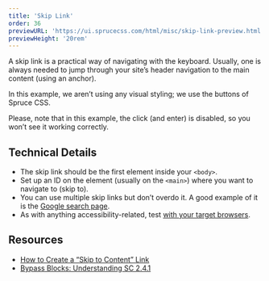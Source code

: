 ```yaml
---
title: 'Skip Link'
order: 36
previewURL: 'https://ui.sprucecss.com/html/misc/skip-link-preview.html'
previewHeight: '20rem'
---
```


<p class="lead">A skip link is a practical way of navigating with the keyboard. Usually, one is always needed to jump through your site’s header navigation to the main content (using an anchor).</p>

In this example, we aren’t using any visual styling; we use the buttons of Spruce CSS.

<Notification type="info">Please, note that in this example, the click (and enter) is disabled, so you won’t see it working correctly.</Notification>

## Technical Details

- The skip link should be the first element inside your `<body>`.
- Set up an ID on the element (usually on the `<main>`) where you want to navigate to (skip to).
- You can use multiple skip links but don’t overdo it. A good example of it is the [Google search page](https://www.google.com/search?q=a11y&oq=a11y&aqs=chrome..69i57j0i512j46i512j0i512l7.834j0j15&sourceid=chrome&ie=UTF-8).
- As with anything accessibility-related, test [with your target browsers](https://css-tricks.com/how-to-create-a-skip-to-content-link/#comment-1755109).

## Resources

- [How to Create a “Skip to Content” Link](https://css-tricks.com/how-to-create-a-skip-to-content-link/)
- [Bypass Blocks: Understanding SC 2.4.1](https://www.w3.org/TR/UNDERSTANDING-WCAG20/navigation-mechanisms-skip.html)
